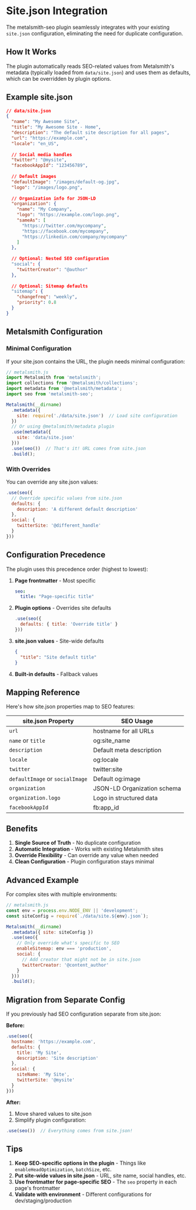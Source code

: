 # Site.json Integration

The metalsmith-seo plugin seamlessly integrates with your existing `site.json` configuration, eliminating the need for duplicate configuration.

## How It Works

The plugin automatically reads SEO-related values from Metalsmith's metadata (typically loaded from `data/site.json`) and uses them as defaults, which can be overridden by plugin options.

## Example site.json

```json
// data/site.json
{
  "name": "My Awesome Site",
  "title": "My Awesome Site - Home",
  "description": "The default site description for all pages",
  "url": "https://example.com",
  "locale": "en_US",
  
  // Social media handles
  "twitter": "@mysite",
  "facebookAppId": "123456789",
  
  // Default images
  "defaultImage": "/images/default-og.jpg",
  "logo": "/images/logo.png",
  
  // Organization info for JSON-LD
  "organization": {
    "name": "My Company",
    "logo": "https://example.com/logo.png",
    "sameAs": [
      "https://twitter.com/mycompany",
      "https://facebook.com/mycompany",
      "https://linkedin.com/company/mycompany"
    ]
  },
  
  // Optional: Nested SEO configuration
  "social": {
    "twitterCreator": "@author"
  },
  
  // Optional: Sitemap defaults
  "sitemap": {
    "changefreq": "weekly",
    "priority": 0.8
  }
}
```

## Metalsmith Configuration

### Minimal Configuration

If your site.json contains the URL, the plugin needs minimal configuration:

```javascript
// metalsmith.js
import Metalsmith from 'metalsmith';
import collections from '@metalsmith/collections';
import metadata from '@metalsmith/metadata';
import seo from 'metalsmith-seo';

Metalsmith(__dirname)
  .metadata({
    site: require('./data/site.json')  // Load site configuration
  })
  // Or using @metalsmith/metadata plugin
  .use(metadata({
    site: 'data/site.json'
  }))
  .use(seo())  // That's it! URL comes from site.json
  .build();
```

### With Overrides

You can override any site.json values:

```javascript
.use(seo({
  // Override specific values from site.json
  defaults: {
    description: 'A different default description'
  },
  social: {
    twitterSite: '@different_handle'
  }
}))
```

## Configuration Precedence

The plugin uses this precedence order (highest to lowest):

1. **Page frontmatter** - Most specific
   ```yaml
   seo:
     title: "Page-specific title"
   ```

2. **Plugin options** - Overrides site defaults
   ```javascript
   .use(seo({
     defaults: { title: 'Override title' }
   }))
   ```

3. **site.json values** - Site-wide defaults
   ```json
   {
     "title": "Site default title"
   }
   ```

4. **Built-in defaults** - Fallback values

## Mapping Reference

Here's how site.json properties map to SEO features:

| site.json Property | SEO Usage |
|-------------------|-----------|
| `url` | hostname for all URLs |
| `name` or `title` | og:site_name |
| `description` | Default meta description |
| `locale` | og:locale |
| `twitter` | twitter:site |
| `defaultImage` or `socialImage` | Default og:image |
| `organization` | JSON-LD Organization schema |
| `organization.logo` | Logo in structured data |
| `facebookAppId` | fb:app_id |

## Benefits

1. **Single Source of Truth** - No duplicate configuration
2. **Automatic Integration** - Works with existing Metalsmith sites
3. **Override Flexibility** - Can override any value when needed
4. **Clean Configuration** - Plugin configuration stays minimal

## Advanced Example

For complex sites with multiple environments:

```javascript
// metalsmith.js
const env = process.env.NODE_ENV || 'development';
const siteConfig = require(`./data/site.${env}.json`);

Metalsmith(__dirname)
  .metadata({ site: siteConfig })
  .use(seo({
    // Only override what's specific to SEO
    enableSitemap: env === 'production',
    social: {
      // Add creator that might not be in site.json
      twitterCreator: '@content_author'
    }
  }))
  .build();
```

## Migration from Separate Config

If you previously had SEO configuration separate from site.json:

**Before:**
```javascript
.use(seo({
  hostname: 'https://example.com',
  defaults: {
    title: 'My Site',
    description: 'Site description'
  },
  social: {
    siteName: 'My Site',
    twitterSite: '@mysite'
  }
}))
```

**After:**
1. Move shared values to site.json
2. Simplify plugin configuration:

```javascript
.use(seo())  // Everything comes from site.json!
```

## Tips

1. **Keep SEO-specific options in the plugin** - Things like `enableHeadOptimization`, `batchSize`, etc.
2. **Put site-wide values in site.json** - URL, site name, social handles, etc.
3. **Use frontmatter for page-specific SEO** - The `seo` property in each page's frontmatter
4. **Validate with environment** - Different configurations for dev/staging/production